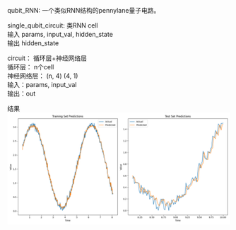 qubit_RNN: 一个类似RNN结构的pennylane量子电路。

single_qubit_circuit: 类RNN cell   
输入 params, input_val, hidden_state  
输出 hidden_state

circuit： 循环层+神经网络层  
循环层： n个cell  
神经网络层： (n, 4) (4, 1)  
输入：params, input_val  
输出：out

结果  
![Figure_1.png](Figure_1.png)